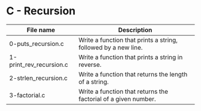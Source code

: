 # C - Recursion

| File name               | Description                                                    |
| ----------------------- | -------------------------------------------------------------- |
| 0-puts_recursion.c      | Write a function that prints a string, followed by a new line. |
| 1-print_rev_recursion.c | Write a function that prints a string in reverse.              |
| 2-strlen_recursion.c    | Write a function that returns the length of a string.          |
| 3-factorial.c           | Write a function that returns the factorial of a given number. |
